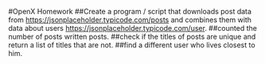 #OpenX Homework 
##Create a program / script that downloads post data from https://jsonplaceholder.typicode.com/posts and combines them with data about users https://jsonplaceholder.typicode.com/user. 
##counted the number of posts written posts. 
##check if the titles of posts are unique and return a list of titles that are not.
##find a different user who lives closest to him. 
